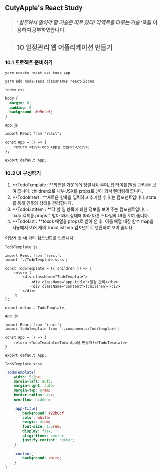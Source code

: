 ## CutyApple's React Study 

> ### '*실무에서 알아야 할 기술은 따로 있다! 리액트를 다루는 기술* '책을              이용하여 공부하였습니다.



> ## 10 일정관리 웹 어플리케이션 만들기

### 10.1 프로젝트 준비하기

`yarn create react-app todo-app`

`yarn add node-sass classnames react-icons`



`index.css`

```css
body {
  margin: 0;
  padding: 0;
  background: #e9ecef;
}
```



`App.js`

```react
import React from 'react';

const App = () => {
    return <div>Todo App을 만들자!</div>;
};

export default App;
```



### 10.2 UI 구성하기

1. **TodoTemplate : **화면을 가운데에 정렬시켜 주며, 앱 타이틀(일정 관리)을 보여 줍니다. children으로 내부 JSX를 props로 받아 와서 렌더링해 줍니다.
2. **TodoInsert : **새로운 항목을 입력하고 추가할 수 잇는 컴포넌트입니다. state를 통해 인풋의 상태를 관리합니다.
3. **TodoListItem : **각 할 일 항목에 대한 정보를 보여 주는 컴포넌트입니다. todo 객체를 props로 받아 와서 상태에 따라 다른 스타일의 UI를 보여 줍니다.
4. **TodoList : **todos 배열을 props로 받아 온 후, 이를 배열 내장 함수 map을 사용해서 여러 개의 TodoListItem 컴포넌트로 변환하여 보여 줍니다.

이렇게 총 네 개의 컴포넌트를 만듭니다. 



`TodoTemplate.js`

```react
import React from 'react';
import './TodoTemplate.scss';

const TodoTemplate = ({ children }) => {
    return (
    	<div className="TodoTemplate">
        	<div className="app-title">일정 관리</div>
            <div className="content">{children}</div>
        </div>
    );
};

export default TodoTemplate;
```



`App.js`

```react
import React from 'react';
import TodoTemplate from './components/TodoTemplate';

const App = () => {
    return <TodoTemplate>Todo App을 만들자!</TodoTemplate>
}

export default App;
```



`TodoTemplate.scss`

```scss
.TodoTemplate{
    width: 512px;
    margin-left: auto;
    margin-right: auto;
    margin-top: 6rem;
   	border-radius: 4px;
    overflow: hidden;
    
    .app-title{
        background: #22b8cf;
        color: white;
        height: 4rem;
        font-size: 1.5rem;
        display: flex;
        align-items: center;
        justify-content: center;
    }
    
    .content{
        background: white;
    }
}
```

